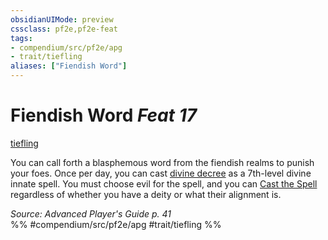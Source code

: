 ```yaml
---
obsidianUIMode: preview
cssclass: pf2e,pf2e-feat
tags:
- compendium/src/pf2e/apg
- trait/tiefling
aliases: ["Fiendish Word"]
---
```

# Fiendish Word  *Feat 17*  
[tiefling](tiefling-b1.md "Tiefling Ancestry & Heritage Trait")  


You can call forth a blasphemous word from the fiendish realms to punish your foes. Once per day, you can cast [divine decree](divine-decree.md) as a 7th-level divine innate spell. You must choose evil for the spell, and you can [Cast the Spell](cast-a-spell.md) regardless of whether you have a deity or what their alignment is.

*Source: Advanced Player's Guide p. 41*  
%% #compendium/src/pf2e/apg #trait/tiefling %%